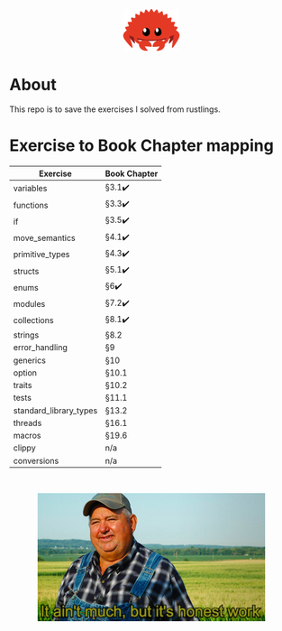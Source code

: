 <p align="center">
 <img width="20%" height="20%" src="./readme_files/cuddlyferris.svg">
</p>

# About

This repo is to save the exercises I solved from rustlings.

# Exercise to Book Chapter mapping

| Exercise               | Book Chapter           |
| ---------------------- | ---------------------- |
| variables              | §3.1:heavy_check_mark: |
| functions              | §3.3:heavy_check_mark: |
| if                     | §3.5:heavy_check_mark: |
| move_semantics         | §4.1:heavy_check_mark: |
| primitive_types        | §4.3:heavy_check_mark: |
| structs                | §5.1:heavy_check_mark: |
| enums                  | §6:heavy_check_mark:   |
| modules                | §7.2:heavy_check_mark: |
| collections            | §8.1:heavy_check_mark: |
| strings                | §8.2                   |
| error_handling         | §9                     |
| generics               | §10                    |
| option                 | §10.1                  |
| traits                 | §10.2                  |
| tests                  | §11.1                  |
| standard_library_types | §13.2                  |
| threads                | §16.1                  |
| macros                 | §19.6                  |
| clippy                 | n/a                    |
| conversions            | n/a                    |

<br/>

<p align="center">
 <img width="80%" height="20%" src="./readme_files/work.jpg">
</p>

<br />
